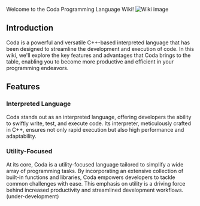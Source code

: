 Welcome to the Coda Programming Language Wiki!
![Wiki image](https://repository-images.githubusercontent.com/631995861/fa5babb0-27af-4a4c-9c80-1fb93da6c7d3)

## Introduction

Coda is a powerful and versatile C++-based interpreted language that has been designed to streamline the development and execution of code. In this wiki, we'll explore the key features and advantages that Coda brings to the table, enabling you to become more productive and efficient in your programming endeavors.

## Features

### Interpreted Language

Coda stands out as an interpreted language, offering developers the ability to swiftly write, test, and execute code. Its interpreter, meticulously crafted in C++, ensures not only rapid execution but also high performance and adaptability.

### Utility-Focused

At its core, Coda is a utility-focused language tailored to simplify a wide array of programming tasks. By incorporating an extensive collection of built-in functions and libraries, Coda empowers developers to tackle common challenges with ease. This emphasis on utility is a driving force behind increased productivity and streamlined development workflows. (under-development)
